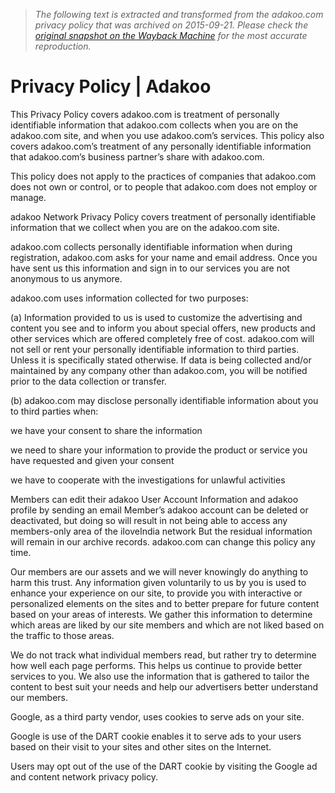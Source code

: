 > *The following text is extracted and transformed from the adakoo.com privacy policy that was archived on 2015-09-21. Please check the [original snapshot on the Wayback Machine](https://web.archive.org/web/20150921091938id_/http%3A//www.adakoo.com/privacy-policy.php) for the most accurate reproduction.*

# Privacy Policy | Adakoo

This Privacy Policy covers adakoo.com is treatment of personally identifiable information that adakoo.com collects when you are on the adakoo.com site, and when you use adakoo.com’s services. This policy also covers adakoo.com’s treatment of any personally identifiable information that adakoo.com’s business partner’s share with adakoo.com.

This policy does not apply to the practices of companies that adakoo.com does not own or control, or to people that adakoo.com does not employ or manage.

adakoo Network Privacy Policy covers treatment of personally identifiable information that we collect when you are on the adakoo.com site. 

adakoo.com collects personally identifiable information when during registration, adakoo.com asks for your name and email address. Once you have sent us this information and sign in to our services you are not anonymous to us anymore. 

adakoo.com uses information collected for two purposes:

(a) Information provided to us is used to customize the advertising and content you see and to inform you about special offers, new products and other services which are offered completely free of cost. adakoo.com will not sell or rent your personally identifiable information to third parties. Unless it is specifically stated otherwise. If data is being collected and/or maintained by any company other than adakoo.com, you will be notified prior to the data collection or transfer.

(b) adakoo.com may disclose personally identifiable information about you to third parties when:

we have your consent to share the information

we need to share your information to provide the product or service you have requested and given your consent

we have to cooperate with the investigations for unlawful activities

Members can edit their adakoo User Account Information and adakoo profile by sending an email Member’s adakoo account can be deleted or deactivated, but doing so will result in not being able to access any members-only area of the iIoveIndia network But the residual information will remain in our archive records. adakoo.com can change this policy any time.

Our members are our assets and we will never knowingly do anything to harm this trust. Any information given voluntarily to us by you is used to enhance your experience on our site, to provide you with interactive or personalized elements on the sites and to better prepare for future content based on your areas of interests. We gather this information to determine which areas are liked by our site members and which are not liked based on the traffic to those areas.

We do not track what individual members read, but rather try to determine how well each page performs. This helps us continue to provide better services to you. We also use the information that is gathered to tailor the content to best suit your needs and help our advertisers better understand our members.

Google, as a third party vendor, uses cookies to serve ads on your site.

Google is use of the DART cookie enables it to serve ads to your users based on their visit to your sites and other sites on the Internet.

Users may opt out of the use of the DART cookie by visiting the Google ad and content network privacy policy.
